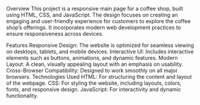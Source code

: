 Overview
This project is a responsive main page for a coffee shop, built using HTML, CSS, and JavaScript. The design focuses on creating an engaging and user-friendly experience for customers to explore the coffee shop’s offerings. It incorporates modern web development practices to ensure responsiveness across devices.

Features
Responsive Design:
The website is optimized for seamless viewing on desktops, tablets, and mobile devices.
Interactive UI:
Includes interactive elements such as buttons, animations, and dynamic features.
Modern Layout:
A clean, visually appealing layout with an emphasis on usability.
Cross-Browser Compatibility:
Designed to work smoothly on all major browsers.
Technologies Used
HTML: For structuring the content and layout of the webpage.
CSS: For styling the website, including layouts, colors, fonts, and responsive design.
JavaScript: For interactivity and dynamic functionality.
